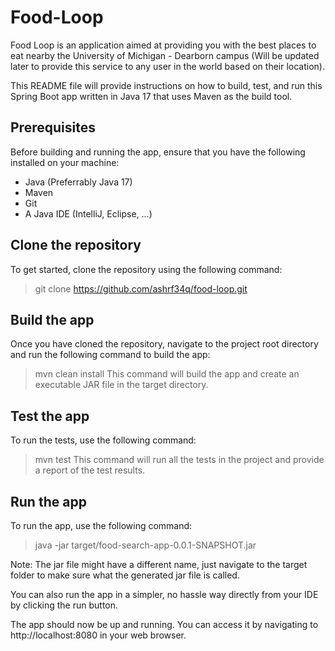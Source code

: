 # Food-Loop
Food Loop is an application aimed at providing you with the best places to eat nearby the University of Michigan - Dearborn campus (Will be updated later to provide this service to any user in the world based on their location).

This README file will provide instructions on how to build, test, and run this Spring Boot app written in Java 17 that uses Maven as the build tool.

## Prerequisites
Before building and running the app, ensure that you have the following installed on your machine:

- Java (Preferrably Java 17)
- Maven
- Git
- A Java IDE (IntelliJ, Eclipse, ...)

## Clone the repository
To get started, clone the repository using the following command:
 > git clone https://github.com/ashrf34q/food-loop.git
 
 ## Build the app
 Once you have cloned the repository, navigate to the project root directory and run the following command to build the app:
 > mvn clean install
 This command will build the app and create an executable JAR file in the target directory.
 
 ## Test the app
 To run the tests, use the following command:
 > mvn test
 This command will run all the tests in the project and provide a report of the test results.
 
 ## Run the app
 
 To run the app, use the following command:
 > java -jar target/food-search-app-0.0.1-SNAPSHOT.jar
 
 Note: The jar file might have a different name, just navigate to the target folder to make sure what the generated jar file is called.
 
 You can also run the app in a simpler, no hassle way directly from your IDE by clicking the run button.
 
 The app should now be up and running. You can access it by navigating to http://localhost:8080 in your web browser.

